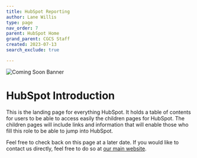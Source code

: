 ```yaml
---
title: HubSpot Reporting
author: Lane Willis
type: page
nav_order: 7
parent: HubSpot Home
grand_parent: CGCS Staff
created: 2023-07-13
search_exclude: true

---
```


![Coming Soon Banner](https://i.imgur.com/pxK8WAn.png)

# HubSpot Introduction
This is the landing page for everything HubSpot. It holds a table of contents for users to be able to access easily the children pages for HubSpot. The children pages will include links and information that will enable those who fill this role to be able to jump into HubSpot.

Feel free to check back on this page at a later date. If you would like to contact us directly, feel free to do so at [our main website](https://thecgcs.org).